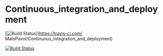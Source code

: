 # Continuous_integration_and_deployment

[![Build Status](https://travis-ci.com/MaloPavol/Continuous_integration_and_deployment)](https://travis-ci.com/ MaloPavol/Continuous_integration_and_deployment)

[![Build Status](https://travis-ci.com/MaloPavol/Continuous_integration_and_deployment?branch=master)](https://travis-ci.com/MaloPavol/Continuous_integration_and_deployment)
<br />